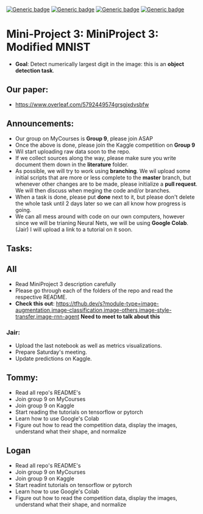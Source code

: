 [![Generic badge](https://img.shields.io/badge/Mini_project_3:ModifiedMNIST-Building-blue.svg)](https://shields.io/)
[![Generic badge](https://img.shields.io/badge/Contributors-3-<COLOR>.svg)](https://shields.io/)
[![Generic badge](https://img.shields.io/badge/COMP551-Applied_Machine_Learning-red.svg)](https://shields.io/)
[![Generic badge](https://img.shields.io/badge/Neat_level-OVER_9000-green.svg)](https://shields.io/)

# Mini-Project 3: MiniProject 3: Modified MNIST
- **Goal**: Detect numerically largest digit in the image: this is an **object detection task**. 

## Our paper: 
- https://www.overleaf.com/5792449574grsgjxdvsbfw

## Announcements: 
- Our group on MyCourses is **Group 9**, please join ASAP 
- Once the above is done, please join the Kaggle competition on **Group 9**
- Wil start uploading raw data soon to the repo. 
- If we collect sources along the way, please make sure you write document them down in the **literature** folder.
- As possible, we will try to work using **branching**. We wil upload some initial scripts that are more or less complete to the **master** branch, but whenever other changes are to be made, please initialize a **pull request**. We will then discuss when meging the code and/or branches. 
- When a task is done, please put **done** next to it, but please don't delete the whole task until 2 days later so we can all know how progress is going. 
- We can all mess around with code on our own computers, however since we will be trianing Neural Nets, we will be using **Google Colab**. (Jair) I will upload a link to a tutorial on it soon. 

## Tasks: 

## All 
- Read MiniProject 3 description carefully 
- Please go through each of the folders of the repo and read the respective README. 
- **Check this out**: https://tfhub.dev/s?module-type=image-augmentation,image-classification,image-others,image-style-transfer,image-rnn-agent **Need to meet to talk about this**

### Jair: 
- Upload the last notebook as well as metrics visualizations. 
- Prepare Saturday's meeting. 
- Update predictions on Kaggle. 

## Tommy: 
- Read all repo's README's
- Join group 9 on MyCourses
- Join group 9 on Kaggle
- Start reading the tutorials on tensorflow or pytorch
- Learn how to use Google's Colab
- Figure out how to read the competition data, display the images, understand what their shape, and normalize

## Logan
- Read all repo's README's
- Join group 9 on MyCourses
- Join group 9 on Kaggle
- Start readint tutorials on tensorflow or pytorch  
- Learn how to use Google's Colab
- Figure out how to read the competition data, display the images, understand what their shape, and normalize







